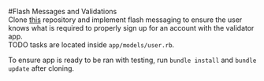 #Flash Messages and Validations  
Clone [this](https://github.com/sf-wdi-25/flash_validator) repository and implement flash messaging to 
ensure the user knows what is required to properly sign up for an account with the validator app.  
TODO tasks are located inside `app/models/user.rb`.

To ensure app is ready to be ran with testing, run `bundle install` and `bundle update` after cloning.
